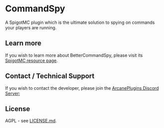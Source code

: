 # CommandSpy
A SpigotMC plugin which is the ultimate solution to spying on commands your players are running.

## Learn more
If you wish to learn more about BetterCommandSpy, please visit its [SpigotMC resource page](https://www.spigotmc.org/resources/bettercommandspy-1-7-1-16.84030/).

## Contact / Technical Support
If you wish to contact the developer, please join the [ArcanePlugins Discord Server](https://discord.io/arcaneplugins);

## License
AGPL - see [LICENSE.md](https://github.com/lokka30/BetterCommandSpy/blob/master/LICENSE.md).